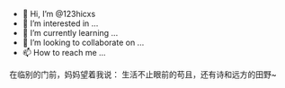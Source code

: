 - 👋 Hi, I’m @123hicxs
- 👀 I’m interested in ...
- 🌱 I’m currently learning ...
- 💞️ I’m looking to collaborate on ...
- 📫 How to reach me ...

在临别的门前，妈妈望着我说：
        生活不止眼前的苟且，还有诗和远方的田野~
